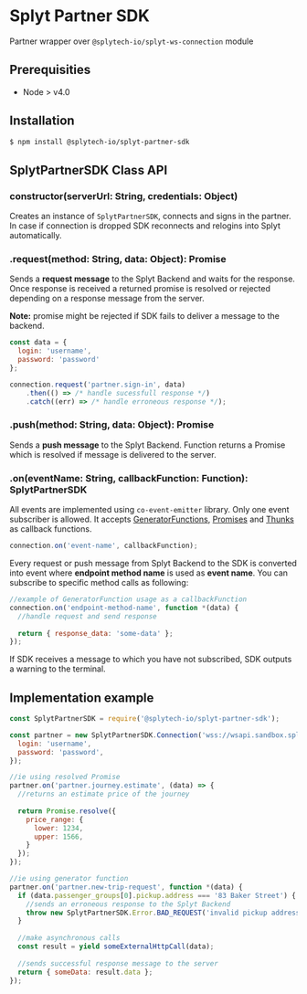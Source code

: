 # Splyt Partner SDK

Partner wrapper over `@splytech-io/splyt-ws-connection` module

## Prerequisities

* Node > v4.0 

## Installation

```bash
$ npm install @splytech-io/splyt-partner-sdk
```

## SplytPartnerSDK Class API

### constructor(serverUrl: String, credentials: Object)

Creates an instance of `SplytPartnerSDK`, connects and signs in the partner. In case if connection is dropped SDK reconnects and relogins into Splyt automatically.

### .request(method: String, data: Object): Promise
Sends a **request message** to the Splyt Backend and waits for the response. Once response is received a returned promise is resolved or rejected depending on a response message from the server. 

**Note:** promise might be rejected if SDK fails to deliver a message to the backend.

```js
const data = {
  login: 'username',
  password: 'password'
};

connection.request('partner.sign-in', data)
	.then(() => /* handle sucessfull response */)
	.catch((err) => /* handle erroneous response */);
```

### .push(method: String, data: Object): Promise
Sends a **push message** to the Splyt Backend. Function returns a Promise which is resolved if message is delivered to the server.

### .on(eventName: String, callbackFunction: Function): SplytPartnerSDK
All events are implemented using `co-event-emitter` library. Only one event subscriber is allowed. It accepts [GeneratorFunctions](https://www.npmjs.com/package/co), [Promises](https://developer.mozilla.org/en/docs/Web/JavaScript/Reference/Global_Objects/Promise) and [Thunks](https://www.npmjs.com/package/co#thunks) as callback functions. 

```js
connection.on('event-name', callbackFunction);
```

Every request or push message from Splyt Backend to the SDK is converted into event where **endpoint method name** is used as **event name**. You can subscribe to specific method calls as following:

```js
//example of GeneratorFunction usage as a callbackFunction
connection.on('endpoint-method-name', function *(data) {
  //handle request and send response
  
  return { response_data: 'some-data' };
});
```

If SDK receives a message to which you have not subscribed, SDK outputs a warning to the terminal.


###

## Implementation example

```js
const SplytPartnerSDK = require('@splytech-io/splyt-partner-sdk');

const partner = new SplytPartnerSDK.Connection('wss://wsapi.sandbox.splytech.io', {
  login: 'username',
  password: 'password',
});

//ie using resolved Promise
partner.on('partner.journey.estimate', (data) => {
  //returns an estimate price of the journey
  
  return Promise.resolve({
    price_range: {
      lower: 1234,
      upper: 1566,
    }
  });
});

//ie using generator function
partner.on('partner.new-trip-request', function *(data) {
  if (data.passenger_groups[0].pickup.address === '83 Baker Street') {
    //sends an erroneous response to the Splyt Backend
    throw new SplytPartnerSDK.Error.BAD_REQUEST('invalid pickup address');
  }
  
  //make asynchronous calls
  const result = yield someExternalHttpCall(data);
  
  //sends successful response message to the server
  return { someData: result.data };
});

```
